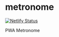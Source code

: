 # metronome
[![Netlify Status](https://api.netlify.com/api/v1/badges/b9bb8054-b40a-4844-93a2-3caafbb65fd2/deploy-status)](https://app.netlify.com/sites/metronome/deploys)

PWA Metronome

